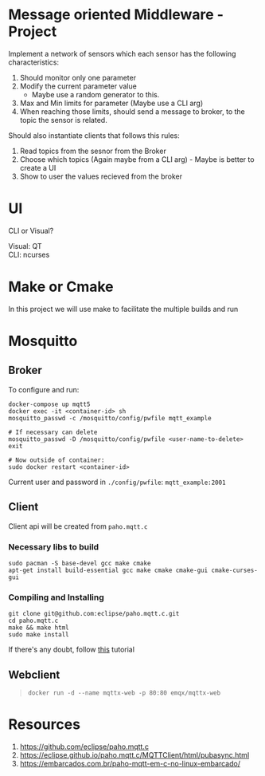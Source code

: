 # Message oriented Middleware  -  Project

Implement a network of sensors which each sensor has the following characteristics:

1. Should monitor only one parameter
2. Modify the current parameter value
    - Maybe use a random generator to this.
3. Max and Min limits for parameter (Maybe use a CLI arg)
4. When reaching those limits, should send a message to broker, to the topic the sensor is related.

Should also instantiate clients that follows this rules:

1. Read topics from the sesnor from the Broker
2. Choose which topics (Again maybe from a CLI arg) - Maybe is better to create a UI
3. Show to user the values recieved from the broker

# UI
CLI or Visual?

Visual: QT  
CLI: ncurses

# Make or Cmake 

In this project we will use make to facilitate the multiple builds and run

# Mosquitto

## Broker

To configure and run:

```
docker-compose up mqtt5
docker exec -it <container-id> sh
mosquitto_passwd -c /mosquitto/config/pwfile mqtt_example

# If necessary can delete
mosquitto_passwd -D /mosquitto/config/pwfile <user-name-to-delete>
exit

# Now outside of container:
sudo docker restart <container-id>
```

Current user and password in `./config/pwfile`: `mqtt_example:2001`

## Client

Client api will be created from `paho.mqtt.c`

### Necessary libs to build

```
sudo pacman -S base-devel gcc make cmake
apt-get install build-essential gcc make cmake cmake-gui cmake-curses-gui
```  

### Compiling and Installing

```
git clone git@github.com:eclipse/paho.mqtt.c.git
cd paho.mqtt.c
make && make html
sudo make install  
```

If there's any doubt, follow [this](https://embarcados.com.br/paho-mqtt-em-c-no-linux-embarcado/) tutorial 

## Webclient

> ```docker run -d --name mqttx-web -p 80:80 emqx/mqttx-web```

# Resources

1. https://github.com/eclipse/paho.mqtt.c
2. https://eclipse.github.io/paho.mqtt.c/MQTTClient/html/pubasync.html
3. https://embarcados.com.br/paho-mqtt-em-c-no-linux-embarcado/
